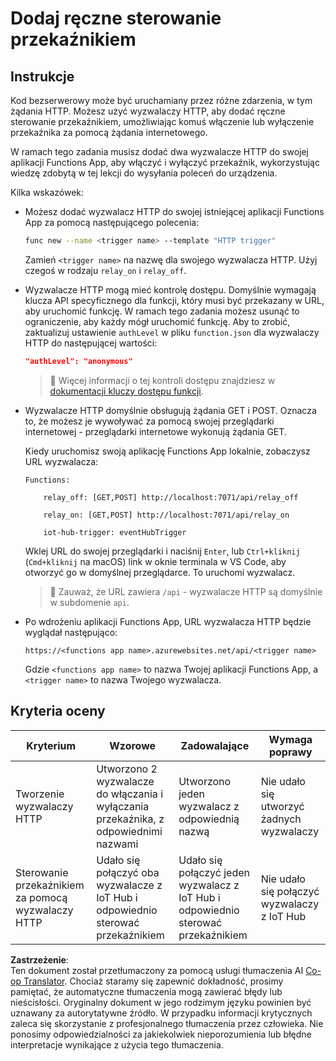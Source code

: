 <!--
CO_OP_TRANSLATOR_METADATA:
{
  "original_hash": "c24b6e4d90501c9199f2ceb6a648a337",
  "translation_date": "2025-08-26T06:49:12+00:00",
  "source_file": "2-farm/lessons/5-migrate-application-to-the-cloud/assignment.md",
  "language_code": "pl"
}
-->
# Dodaj ręczne sterowanie przekaźnikiem

## Instrukcje

Kod bezserwerowy może być uruchamiany przez różne zdarzenia, w tym żądania HTTP. Możesz użyć wyzwalaczy HTTP, aby dodać ręczne sterowanie przekaźnikiem, umożliwiając komuś włączenie lub wyłączenie przekaźnika za pomocą żądania internetowego.

W ramach tego zadania musisz dodać dwa wyzwalacze HTTP do swojej aplikacji Functions App, aby włączyć i wyłączyć przekaźnik, wykorzystując wiedzę zdobytą w tej lekcji do wysyłania poleceń do urządzenia.

Kilka wskazówek:

* Możesz dodać wyzwalacz HTTP do swojej istniejącej aplikacji Functions App za pomocą następującego polecenia:

    ```sh
    func new --name <trigger name> --template "HTTP trigger"
    ```

    Zamień `<trigger name>` na nazwę dla swojego wyzwalacza HTTP. Użyj czegoś w rodzaju `relay_on` i `relay_off`.

* Wyzwalacze HTTP mogą mieć kontrolę dostępu. Domyślnie wymagają klucza API specyficznego dla funkcji, który musi być przekazany w URL, aby uruchomić funkcję. W ramach tego zadania możesz usunąć to ograniczenie, aby każdy mógł uruchomić funkcję. Aby to zrobić, zaktualizuj ustawienie `authLevel` w pliku `function.json` dla wyzwalaczy HTTP do następującej wartości:

    ```json
    "authLevel": "anonymous"
    ```

    > 💁 Więcej informacji o tej kontroli dostępu znajdziesz w [dokumentacji kluczy dostępu funkcji](https://docs.microsoft.com/azure/azure-functions/functions-bindings-http-webhook-trigger?WT.mc_id=academic-17441-jabenn#authorization-keys).

* Wyzwalacze HTTP domyślnie obsługują żądania GET i POST. Oznacza to, że możesz je wywoływać za pomocą swojej przeglądarki internetowej - przeglądarki internetowe wykonują żądania GET.

    Kiedy uruchomisz swoją aplikację Functions App lokalnie, zobaczysz URL wyzwalacza:

    ```output
    Functions:

        relay_off: [GET,POST] http://localhost:7071/api/relay_off

        relay_on: [GET,POST] http://localhost:7071/api/relay_on

        iot-hub-trigger: eventHubTrigger
    ```

    Wklej URL do swojej przeglądarki i naciśnij `Enter`, lub `Ctrl+kliknij` (`Cmd+kliknij` na macOS) link w oknie terminala w VS Code, aby otworzyć go w domyślnej przeglądarce. To uruchomi wyzwalacz.

    > 💁 Zauważ, że URL zawiera `/api` - wyzwalacze HTTP są domyślnie w subdomenie `api`.

* Po wdrożeniu aplikacji Functions App, URL wyzwalacza HTTP będzie wyglądał następująco:

    `https://<functions app name>.azurewebsites.net/api/<trigger name>`

    Gdzie `<functions app name>` to nazwa Twojej aplikacji Functions App, a `<trigger name>` to nazwa Twojego wyzwalacza.

## Kryteria oceny

| Kryterium | Wzorowe | Zadowalające | Wymaga poprawy |
| --------- | ------- | ------------ | -------------- |
| Tworzenie wyzwalaczy HTTP | Utworzono 2 wyzwalacze do włączania i wyłączania przekaźnika, z odpowiednimi nazwami | Utworzono jeden wyzwalacz z odpowiednią nazwą | Nie udało się utworzyć żadnych wyzwalaczy |
| Sterowanie przekaźnikiem za pomocą wyzwalaczy HTTP | Udało się połączyć oba wyzwalacze z IoT Hub i odpowiednio sterować przekaźnikiem | Udało się połączyć jeden wyzwalacz z IoT Hub i odpowiednio sterować przekaźnikiem | Nie udało się połączyć wyzwalaczy z IoT Hub |

**Zastrzeżenie**:  
Ten dokument został przetłumaczony za pomocą usługi tłumaczenia AI [Co-op Translator](https://github.com/Azure/co-op-translator). Chociaż staramy się zapewnić dokładność, prosimy pamiętać, że automatyczne tłumaczenia mogą zawierać błędy lub nieścisłości. Oryginalny dokument w jego rodzimym języku powinien być uznawany za autorytatywne źródło. W przypadku informacji krytycznych zaleca się skorzystanie z profesjonalnego tłumaczenia przez człowieka. Nie ponosimy odpowiedzialności za jakiekolwiek nieporozumienia lub błędne interpretacje wynikające z użycia tego tłumaczenia.